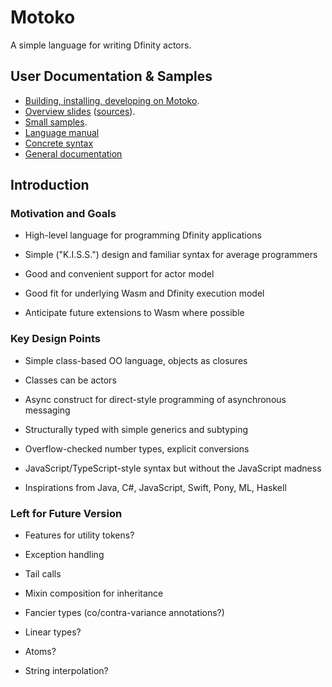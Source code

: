 # Motoko

A simple language for writing Dfinity actors.

## User Documentation & Samples

* [Building, installing, developing on Motoko](Building.md).
* [Overview slides](https://hydra.dfinity.systems/job/dfinity-ci-build/motoko/overview-slides/latest/download/1/overview-slides.html) ([sources](doc/overview-slides.md)).
* [Small samples](samples).
* [Language manual](doc/modules/language-guide/pages/language-manual.adoc)
* [Concrete syntax](doc/modules/language-guide/pages/grammar.txt)
* [General documentation](doc/modules/language-guide/pages)

## Introduction

### Motivation and Goals

* High-level language for programming Dfinity applications

* Simple ("K.I.S.S.") design and familiar syntax for average programmers

* Good and convenient support for actor model

* Good fit for underlying Wasm and Dfinity execution model

* Anticipate future extensions to Wasm where possible


### Key Design Points

* Simple class-based OO language, objects as closures

* Classes can be actors

* Async construct for direct-style programming of asynchronous messaging

* Structurally typed with simple generics and subtyping

* Overflow-checked number types, explicit conversions

* JavaScript/TypeScript-style syntax but without the JavaScript madness

* Inspirations from Java, C#, JavaScript, Swift, Pony, ML, Haskell


### Left for Future Version

* Features for utility tokens?

* Exception handling

* Tail calls

* Mixin composition for inheritance

* Fancier types (co/contra-variance annotations?)

* Linear types?

* Atoms?

* String interpolation?

